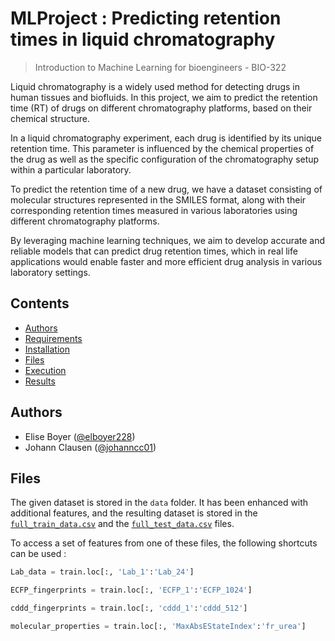 # MLProject : Predicting retention times in liquid chromatography


> Introduction to Machine Learning for bioengineers - BIO-322



Liquid chromatography is a widely used method for detecting drugs in human tissues and biofluids. In this project, we aim to predict the retention time (RT) of drugs on different chromatography platforms, based on their chemical structure.

In a liquid chromatography experiment, each drug is identified by its unique retention time. This parameter is influenced by the chemical properties of the drug as well as the specific configuration of the chromatography setup within a particular laboratory.

To predict the retention time of a new drug, we have a dataset consisting of molecular structures represented in the SMILES format, along with their corresponding retention times measured in various laboratories using different chromatography platforms.

By leveraging machine learning techniques, we aim to develop accurate and reliable models that can predict drug retention times, which in real life applications would enable faster and more efficient drug analysis in various laboratory settings.

## Contents

- [Authors](#authors)
- [Requirements](#requirements)
- [Installation](#installation)
- [Files](#files)
- [Execution](#execution)
- [Results](#results)

## Authors

* Elise Boyer ([@elboyer228](https://github.com/elboyer228))
* Johann Clausen ([@johanncc01](https://github.com/Johanncc01))

## Files

The given dataset is stored in the `data` folder. It has been enhanced with additional features, and the resulting dataset is stored in the [`full_train_data.csv`](Data/full_train_data.csv) and the [`full_test_data.csv`](Data/full_test_data.csv) files.

To access a set of features from one of these files, the following shortcuts can be used :

```python
Lab_data = train.loc[:, 'Lab_1':'Lab_24']
```

```python
ECFP_fingerprints = train.loc[:, 'ECFP_1':'ECFP_1024']
```

```python
cddd_fingerprints = train.loc[:, 'cddd_1':'cddd_512']
```

```python
molecular_properties = train.loc[:, 'MaxAbsEStateIndex':'fr_urea']
```